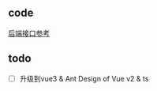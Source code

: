 ## code

[后端接口参考](https://github.com/boot-vue/app-cloud)

## todo
- [ ] 升级到vue3 & Ant Design of Vue v2 & ts
